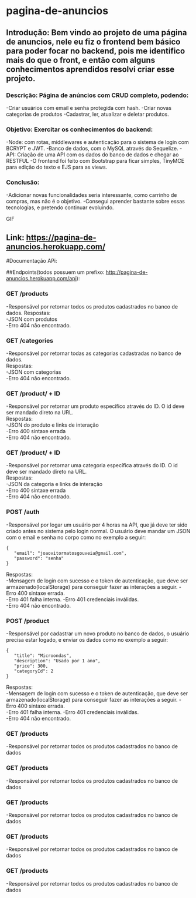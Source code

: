 # pagina-de-anuncios

## Introdução: Bem vindo ao projeto de uma página de anuncios, nele eu fiz o frontend bem básico para poder focar no backend, pois me identifico mais do que o front, e então com alguns conhecimentos aprendidos resolvi criar esse projeto.

### Descrição: Página de anúncios com CRUD completo, podendo:
-Criar usuários com email e senha protegida com hash.
-Criar novas categorias de produtos
-Cadastrar, ler, atualizar e deletar produtos.  

### Objetivo: Exercitar os conhecimentos do backend:
-Node: com rotas, middlewares e autenticação para o sistema de login com BCRYPT e JWT.
-Banco de dados, com o MySQL através do Sequelize.
-API: Criação de uma API com os dados do banco de dados e chegar ao RESTFUL
-O frontend foi feito com Bootstrap para ficar simples, TinyMCE para edição do texto e EJS para as views.  

### Conclusão: 
-Adicionar novas funcionalidades seria interessante, como carrinho de compras, mas não é o objetivo.
-Consegui aprender bastante sobre essas tecnologias, e pretendo continuar evoluindo. 

GIF

## Link: https://pagina-de-anuncios.herokuapp.com/ 

#Documentação APi:

##Endpoints(todos possuem um prefixo: http://pagina-de-anuncios.herokuapp.com/api):
### GET /products
-Responsável por retornar todos os produtos cadastrados no banco de dados. 
Respostas:  
-JSON com produtos  
-Erro 404 não encontrado.

### GET /categories
-Responsável por retornar todas as categorias cadastradas no banco de dados.  
Respostas:  
-JSON com categorias  
-Erro 404 não encontrado.

### GET /product/ + ID
-Responsável por retornar um produto específico através do ID. O id deve ser mandado direto na URL.  
Respostas:  
-JSON do produto e links de interação  
-Erro 400 sintaxe errada  
-Erro 404 não encontrado.

### GET /product/ + ID
-Responsável por retornar uma categoria específica através do ID. O id deve ser mandado direto na URL.  
Respostas:  
-JSON da categoria e links de interação  
-Erro 400 sintaxe errada  
-Erro 404 não encontrado.  

### POST /auth
-Responsável por logar um usuário por 4 horas na API, que já deve ter sido criado antes no sistema pelo login normal. O usuário deve mandar um JSON com o email e senha no corpo como no exemplo a seguir:
 ```
{
    "email": "joaovitormatosgouveia@gmail.com",
    "password": "senha"
}
```
Respostas:  
-Mensagem de login com sucesso e o token de autenticação, que deve ser armazenado(localStorage) para conseguir fazer as interações a seguir. 
-Erro 400 sintaxe errada.  
-Erro 401 falha interna.
-Erro 401 credenciais inválidas.  
-Erro 404 não encontrado.

### POST /product
-Responsável por cadastrar um novo produto no banco de dados, o usuário precisa estar logado, e enviar os dados como no exemplo a seguir:
 ```
{
    "title": "Microondas",
    "description": "Usado por 1 ano",
    "price": 300,
    "categoryId": 2
}

```
Respostas:  
-Mensagem de login com sucesso e o token de autenticação, que deve ser armazenado(localStorage) para conseguir fazer as interações a seguir. 
-Erro 400 sintaxe errada.  
-Erro 401 falha interna.
-Erro 401 credenciais inválidas.  
-Erro 404 não encontrado.

### GET /products
-Responsável por retornar todos os produtos cadastrados no banco de dados

### GET /products
-Responsável por retornar todos os produtos cadastrados no banco de dados

### GET /products
-Responsável por retornar todos os produtos cadastrados no banco de dados

### GET /products
-Responsável por retornar todos os produtos cadastrados no banco de dados

### GET /products
-Responsável por retornar todos os produtos cadastrados no banco de dados
